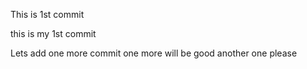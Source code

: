 This is 1st commit

this is my 1st commit

Lets add one more commit
one more will be good
another one please
